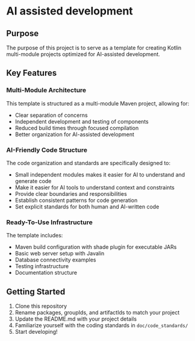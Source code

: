 # AI assisted development

## Purpose
The purpose of this project is to serve as a template for creating Kotlin multi-module projects optimized for AI-assisted development.

## Key Features

### Multi-Module Architecture
This template is structured as a multi-module Maven project, allowing for:
- Clear separation of concerns
- Independent development and testing of components
- Reduced build times through focused compilation
- Better organization for AI-assisted development

### AI-Friendly Code Structure
The code organization and standards are specifically designed to:
- Small independent modules makes it easier for AI to understand and generate code
- Make it easier for AI tools to understand context and constraints
- Provide clear boundaries and responsibilities
- Establish consistent patterns for code generation
- Set explicit standards for both human and AI-written code

### Ready-To-Use Infrastructure
The template includes:
- Maven build configuration with shade plugin for executable JARs
- Basic web server setup with Javalin
- Database connectivity examples
- Testing infrastructure
- Documentation structure

## Getting Started

1. Clone this repository
2. Rename packages, groupIds, and artifactIds to match your project
3. Update the README.md with your project details
4. Familiarize yourself with the coding standards in `doc/code_standards/`
5. Start developing!


